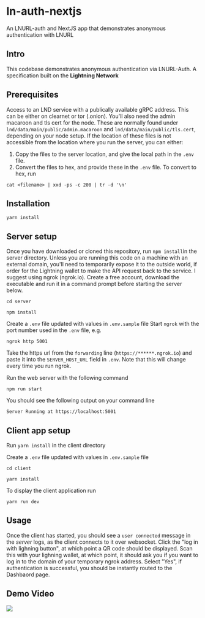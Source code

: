 # ln-auth-nextjs

An LNURL-auth and NextJS app that demonstrates anonymous authentication with LNURL

## Intro

This codebase demonstrates anonymous authentication via LNURL-Auth. A specification built on the **Lightning Network**

## Prerequisites

Access to an LND service with a publically available gRPC address. This can be either on clearnet or tor (.onion). You'll also need the admin macaroon and tls cert for the node. These are normally found under `lnd/data/main/public/admin.macaroon` and `lnd/data/main/public/tls.cert`, depending on your node setup. If the location of these files is not accessible from the location where you run the server, you can either:

1. Copy the files to the server location, and give the local path in the `.env` file.
2. Convert the files to hex, and provide these in the `.env` file. To convert to hex, run

```
cat <filename> | xxd -ps -c 200 | tr -d '\n'
```

## Installation

```
yarn install
```

## Server setup

Once you have downloaded or cloned this repository, run `npm install`in the server directory.
Unless you are running this code on a machine with an external domain, you'll need to temporarily expose it to the outside world, if order for
the Lightning wallet to make the API request back to the service. I suggest using ngrok (ngrok.io). Create a free account, download the executable and run it in a command prompt before starting the server below.

```
cd server

npm install
```

Create a `.env` file updated with values in `.env.sample` file
Start `ngrok` with the port number used in the `.env` file, e.g.

```
ngrok http 5001
```

Take the https url from the `forwarding` line (`https://******.ngrok.io`) and paste it into the `SERVER_HOST_URL` field in `.env`. Note that this will change every time you run ngrok.

Run the web server with the following command

```
npm run start
```

You should see the following output on your command line

```
Server Running at https://localhost:5001
```

## Client app setup

Run `yarn install` in the client directory

Create a `.env` file updated with values in `.env.sample` file

```
cd client

yarn install
```

To display the client application run

```
yarn run dev
```

## Usage

Once the client has started, you should see a `user connected` message in the _server_ logs, as the client connects to it over websocket. Click the "log in with lighning button", at which point a QR code should be displayed. Scan this with your lighning wallet, at which point, it should ask you if you want to log in to the domain of your temporary ngrok address. Select "Yes", if authentication is successful, you should be instantly routed to the Dashbaord page.

## Demo Video

<a href="https://odysee.com/@davidcarrington:3/lnurl-auth-demo2:3" target="_blank"><img src="https://user-images.githubusercontent.com/32391650/216687887-60299449-2f12-4aaf-9811-44950a3e1805.png"></a>
